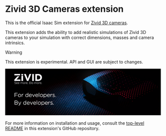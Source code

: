 # Zivid 3D Cameras extension

This is the official Isaac Sim extension for
[Zivid 3D cameras](https://www.zivid.com/).

This extension adds the ability to add realistic simulations of Zivid 3D
cameras to your simulation with correct dimensions, masses and camera
intrinsics.

> [!WARNING]
> This extension is experimental. API and GUI are subject to changes.

![Zivid Image](zivid-generic-github-header-small.png)

For more information on installation and usage, consult the [top-level README]
in this extension's GitHub repository.

[top-level README]: https://github.com/zivid/zivid-isaac-sim/blob/master/README.md
